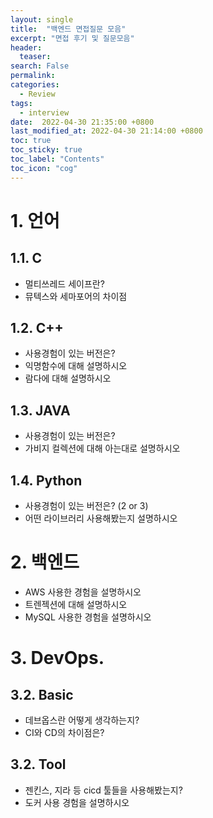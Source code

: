 ```yaml
---
layout: single
title:  "백엔드 면접질문 모음"
excerpt: "면접 후기 및 질문모음"
header:
  teaser: 
search: False
permalink:
categories: 
  - Review
tags:
  - interview
date:  2022-04-30 21:35:00 +0800
last_modified_at: 2022-04-30 21:14:00 +0800
toc: true
toc_sticky: true
toc_label: "Contents"
toc_icon: "cog"
---
```


# 1. 언어

## 1.1. C

- 멀티쓰레드 세이프란?
- 뮤텍스와 세마포어의 차이점

## 1.2. C++

- 사용경험이 있는 버전은?
- 익명함수에 대해 설명하시오
- 람다에 대해 설명하시오

## 1.3. JAVA

- 사용경험이 있는 버전은?
- 가비지 컬렉션에 대해 아는대로 설명하시오

## 1.4. Python

- 사용경험이 있는 버전은? (2 or 3)
- 어떤 라이브러리 사용해봤는지 설명하시오

# 2. 백엔드

- AWS 사용한 경험을 설명하시오
- 트렌젝션에 대해 설명하시오
- MySQL 사용한 경험을 설명하시오

# 3. DevOps.

## 3.2. Basic

- 데브옵스란 어떻게 생각하는지?
- CI와 CD의 차이점은?

## 3.2. Tool

- 젠킨스, 지라 등 cicd 툴들을 사용해봤는지?
- 도커 사용 경험을 설명하시오
